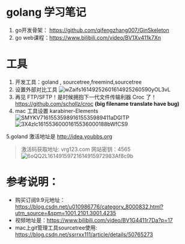 # golang 学习笔记
1. go开发骨架： https://github.com/qifengzhang007/GinSkeleton 
2. go web课程：https://www.bilibili.com/video/BV1Xv411k7Xn
# 工具
1. 开发工具：goland , sourcetree,freemind,sourcetree 
2. 设置外部对比工具
![wZaifs16149252601614925260590yOL3vL](https://ops-1254326415.file.myqcloud.com/uPic/wZaifs16149252601614925260590yOL3vL.png)
3. 再见 FTP/SFTP！是时候拥抱下一代文件传输利器 Croc 了！https://github.com/schollz/croc   **(big filename translate have bug)**
4. mac 工具设置 karabiner-Elements 
![SMYKV716155359891615535989411aDGlTP](https://ops-1254326415.file.myqcloud.com/uPic/SMYKV716155359891615535989411aDGlTP.png)
![3X4zlc16155360001615536000188bWfCS9](https://ops-1254326415.file.myqcloud.com/uPic/3X4zlc16155360001615536000188bWfCS9.png)
   
5.goland 激活地址是 http://idea.youbbs.org
> 激活码获取地址: vrg123.com 网站密钥：4565
![6oQQ2L16149159721614915972983Af8c9b](https://ops-1254326415.file.myqcloud.com/uPic/6oQQ2L16149159721614915972983Af8c9b.png)



# 参考说明：
* 购买订阅9.9元地址：https://blog.csdn.net/u010986776/category_8000832.html?utm_source=&spm=1001.2101.3001.4235
* 视频地址是：https://www.bilibili.com/video/BV1G4411r7Da?p=17
* mac上git管理工具sourcetree使用: https://blog.csdn.net/ssrrxx111/article/details/50765273